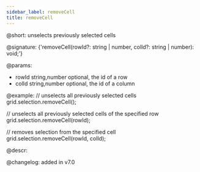 ```yaml
---
sidebar_label: removeCell
title: removeCell
---          
```


@short: unselects previously selected cells

@signature: {'removeCell(rowId?: string | number, colId?: string | number): void;'}

@params:
- rowId     string,number   optional, the id of a row
- colId     string,number   optional, the id of a column

@example:
// unselects all previously selected cells
grid.selection.removeCell();

// unselects all previously selected cells of the specified row
grid.selection.removeCell(rowId);

// removes selection from the specified cell
grid.selection.removeCell(rowId, colId);

@descr:

@changelog:
added in v7.0

[comment]: # (@related: grid/usage_selection.md#removing-selection)

[comment]: # (@relatedapi: grid/api/selection/selection_enable_method.md grid/api/selection/selection_setcell_method.md)
